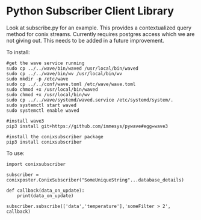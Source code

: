 Python Subscriber Client Library
=====================

Look at subscribe.py for an example. This provides a contextualized
query method for conix streams. Currently requires postgres access which
we are not giving out. This needs to be added in a future improvement.

To install:
```
#get the wave service running
sudo cp ../../wave/bin/waved /usr/local/bin/waved
sudo cp ../../wave/bin/wv /usr/local/bin/wv
sudo mkdir -p /etc/wave
sudo cp ../../conf/wave.toml /etc/wave/wave.toml
sudo chmod +x /usr/local/bin/waved
sudo chmod +x /usr/local/bin/wv
sudo cp ../../wave/systemd/waved.service /etc/systemd/system/.
sudo systemctl start waved
sudo systemctl enable waved

#install wave3
pip3 install git+https://github.com/immesys/pywave#egg=wave3

#install the conixsubscriber package
pip3 install conixsubscriber
```

To use:
```
import conixsubscriber

subscriber = conixposter.ConixSubscriber("SomeUniqueString"...database_details)

def callback(data_on_update):
    print(data_on_update)

subscriber.subscribe(['data','temperature'],'someFilter > 2', callback)
```
